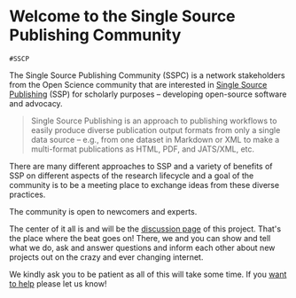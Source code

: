 # Welcome to the Single Source Publishing Community

`#SSCP`

The Single Source Publishing Community (SSPC) is a network stakeholders from the Open Science community that are interested in [Single Source Publishing](https://en.wikipedia.org/wiki/Single-source_publishing) (SSP) for scholarly purposes – developing open-source software and advocacy.   

> Single Source Publishing is an approach to publishing workflows to easily produce diverse publication output formats from only a single data source – e.g., from one dataset in Markdown or XML to make a multi-format publications as HTML, PDF, and JATS/XML, etc.

There are many different approaches to SSP and a variety of benefits of SSP on different aspects of the research lifecycle and a goal of the community is to be a meeting place to exchange ideas from these diverse practices.

The community is open to newcomers and experts. 
  
The center of it all is and will be the [discussion page](https://github.com/singlesourcepub/community/discussions) of this project. That's the place where the beat goes on! There, we and you can show and tell what we do, ask and answer questions and inform each other about new projects out on the crazy and ever changing internet.

We kindly ask you to be patient as all of this will take some time. If you [want to help](https://github.com/singlesourcepub/community/discussions/2) please let us know!



